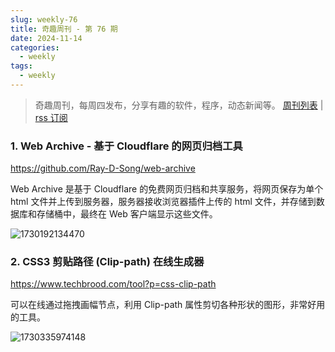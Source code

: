 ```yaml
---
slug: weekly-76
title: 奇趣周刊 - 第 76 期
date: 2024-11-14
categories:
  - weekly
tags:
  - weekly
---
```


> 奇趣周刊，每周四发布，分享有趣的软件，程序，动态新闻等。 [周刊列表](/categories/weekly/) | [rss 订阅](/categories/weekly/index.xml)

### 1. Web Archive - 基于 Cloudflare 的网页归档工具

https://github.com/Ray-D-Song/web-archive

Web Archive 是基于 Cloudflare 的免费网页归档和共享服务，将网页保存为单个 html 文件并上传到服务器，服务器接收浏览器插件上传的 html 文件，并存储到数据库和存储桶中，最终在 Web 客户端显示这些文件。

![1730192134470](https://imgurl.zishu.me/2024/10/1730192134470.webp)

### 2. CSS3 剪贴路径 (Clip-path) 在线生成器

https://www.techbrood.com/tool?p=css-clip-path

可以在线通过拖拽画幅节点，利用 Clip-path 属性剪切各种形状的图形，非常好用的工具。

![1730335974148](https://imgurl.zishu.me/2024/10/1730335974148.webp)
